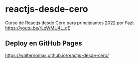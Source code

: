 # reactjs-desde-cero
Curso de Reactjs desde Cero para principiantes 2022 por Fazt https://youtu.be/rLoWMU4L_qE

## Deploy en GitHub Pages
https://walternomas.github.io/reactjs-desde-cero/
